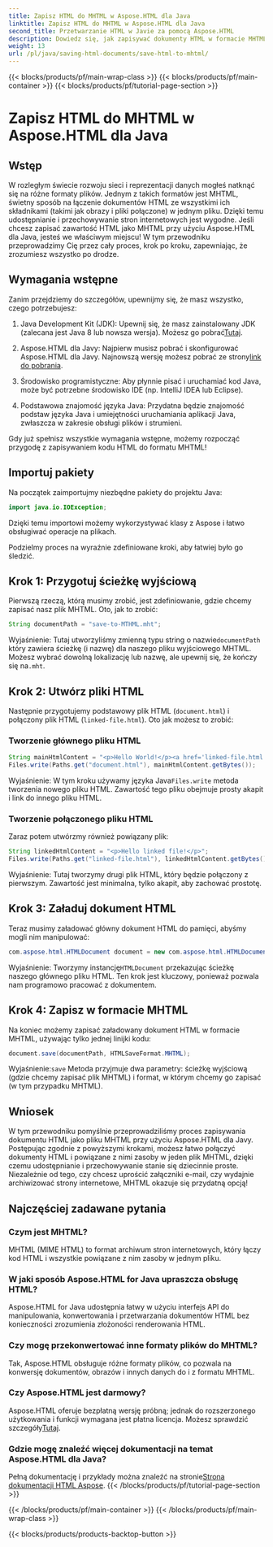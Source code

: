 ```yaml
---
title: Zapisz HTML do MHTML w Aspose.HTML dla Java
linktitle: Zapisz HTML do MHTML w Aspose.HTML dla Java
second_title: Przetwarzanie HTML w Javie za pomocą Aspose.HTML
description: Dowiedz się, jak zapisywać dokumenty HTML w formacie MHTML za pomocą Aspose.HTML dla Java, korzystając z tego przewodnika krok po kroku, który zawiera przykłady kodu i praktyczne wskazówki.
weight: 13
url: /pl/java/saving-html-documents/save-html-to-mhtml/
---
```


{{< blocks/products/pf/main-wrap-class >}}
{{< blocks/products/pf/main-container >}}
{{< blocks/products/pf/tutorial-page-section >}}

# Zapisz HTML do MHTML w Aspose.HTML dla Java

## Wstęp
W rozległym świecie rozwoju sieci i reprezentacji danych mogłeś natknąć się na różne formaty plików. Jednym z takich formatów jest MHTML, świetny sposób na łączenie dokumentów HTML ze wszystkimi ich składnikami (takimi jak obrazy i pliki połączone) w jednym pliku. Dzięki temu udostępnianie i przechowywanie stron internetowych jest wygodne. Jeśli chcesz zapisać zawartość HTML jako MHTML przy użyciu Aspose.HTML dla Java, jesteś we właściwym miejscu! W tym przewodniku przeprowadzimy Cię przez cały proces, krok po kroku, zapewniając, że zrozumiesz wszystko po drodze.

## Wymagania wstępne

Zanim przejdziemy do szczegółów, upewnijmy się, że masz wszystko, czego potrzebujesz:

1. Java Development Kit (JDK): Upewnij się, że masz zainstalowany JDK (zalecana jest Java 8 lub nowsza wersja). Możesz go pobrać[Tutaj](https://www.oracle.com/java/technologies/javase/javase-jdk8-downloads.html).
  
2.  Aspose.HTML dla Javy: Najpierw musisz pobrać i skonfigurować Aspose.HTML dla Javy. Najnowszą wersję możesz pobrać ze strony[link do pobrania](https://releases.aspose.com/html/java/).

3. Środowisko programistyczne: Aby płynnie pisać i uruchamiać kod Java, może być potrzebne środowisko IDE (np. IntelliJ IDEA lub Eclipse).

4. Podstawowa znajomość języka Java: Przydatna będzie znajomość podstaw języka Java i umiejętności uruchamiania aplikacji Java, zwłaszcza w zakresie obsługi plików i strumieni.

Gdy już spełnisz wszystkie wymagania wstępne, możemy rozpocząć przygodę z zapisywaniem kodu HTML do formatu MHTML!

## Importuj pakiety

Na początek zaimportujmy niezbędne pakiety do projektu Java:

```java
import java.io.IOException;
```

Dzięki temu importowi możemy wykorzystywać klasy z Aspose i łatwo obsługiwać operacje na plikach. 

Podzielmy proces na wyraźnie zdefiniowane kroki, aby łatwiej było go śledzić.

## Krok 1: Przygotuj ścieżkę wyjściową

Pierwszą rzeczą, którą musimy zrobić, jest zdefiniowanie, gdzie chcemy zapisać nasz plik MHTML. Oto, jak to zrobić:

```java
String documentPath = "save-to-MTHML.mht";
```

 Wyjaśnienie: Tutaj utworzyliśmy zmienną typu string o nazwie`documentPath` który zawiera ścieżkę (i nazwę) dla naszego pliku wyjściowego MHTML. Możesz wybrać dowolną lokalizację lub nazwę, ale upewnij się, że kończy się na`.mht`.

## Krok 2: Utwórz pliki HTML

Następnie przygotujemy podstawowy plik HTML (`document.html`) i połączony plik HTML (`linked-file.html`). Oto jak możesz to zrobić:

### Tworzenie głównego pliku HTML

```java
String mainHtmlContent = "<p>Hello World!</p><a href='linked-file.html'>linked file</a>";
Files.write(Paths.get("document.html"), mainHtmlContent.getBytes());
```

 Wyjaśnienie: W tym kroku używamy języka Java`Files.write` metoda tworzenia nowego pliku HTML. Zawartość tego pliku obejmuje prosty akapit i link do innego pliku HTML.

### Tworzenie połączonego pliku HTML 

Zaraz potem utwórzmy również powiązany plik:

```java
String linkedHtmlContent = "<p>Hello linked file!</p>";
Files.write(Paths.get("linked-file.html"), linkedHtmlContent.getBytes());
```

Wyjaśnienie: Tutaj tworzymy drugi plik HTML, który będzie połączony z pierwszym. Zawartość jest minimalna, tylko akapit, aby zachować prostotę.

## Krok 3: Załaduj dokument HTML

Teraz musimy załadować główny dokument HTML do pamięci, abyśmy mogli nim manipulować:

```java
com.aspose.html.HTMLDocument document = new com.aspose.html.HTMLDocument("document.html");
```

 Wyjaśnienie: Tworzymy instancję`HTMLDocument` przekazując ścieżkę naszego głównego pliku HTML. Ten krok jest kluczowy, ponieważ pozwala nam programowo pracować z dokumentem.

## Krok 4: Zapisz w formacie MHTML

Na koniec możemy zapisać załadowany dokument HTML w formacie MHTML, używając tylko jednej linijki kodu:

```java
document.save(documentPath, HTMLSaveFormat.MHTML);
```

 Wyjaśnienie:`save` Metoda przyjmuje dwa parametry: ścieżkę wyjściową (gdzie chcemy zapisać plik MHTML) i format, w którym chcemy go zapisać (w tym przypadku MHTML). 

## Wniosek
W tym przewodniku pomyślnie przeprowadziliśmy proces zapisywania dokumentu HTML jako pliku MHTML przy użyciu Aspose.HTML dla Javy. Postępując zgodnie z powyższymi krokami, możesz łatwo połączyć dokumenty HTML i powiązane z nimi zasoby w jeden plik MHTML, dzięki czemu udostępnianie i przechowywanie stanie się dziecinnie proste. Niezależnie od tego, czy chcesz uprościć załączniki e-mail, czy wydajnie archiwizować strony internetowe, MHTML okazuje się przydatną opcją!

## Najczęściej zadawane pytania

### Czym jest MHTML?
MHTML (MIME HTML) to format archiwum stron internetowych, który łączy kod HTML i wszystkie powiązane z nim zasoby w jednym pliku.

### W jaki sposób Aspose.HTML for Java upraszcza obsługę HTML?
Aspose.HTML for Java udostępnia łatwy w użyciu interfejs API do manipulowania, konwertowania i przetwarzania dokumentów HTML bez konieczności zrozumienia złożoności renderowania HTML.

### Czy mogę przekonwertować inne formaty plików do MHTML?
Tak, Aspose.HTML obsługuje różne formaty plików, co pozwala na konwersję dokumentów, obrazów i innych danych do i z formatu MHTML.

### Czy Aspose.HTML jest darmowy?
 Aspose.HTML oferuje bezpłatną wersję próbną; jednak do rozszerzonego użytkowania i funkcji wymagana jest płatna licencja. Możesz sprawdzić szczegóły[Tutaj](https://purchase.aspose.com/buy).

### Gdzie mogę znaleźć więcej dokumentacji na temat Aspose.HTML dla Java?
 Pełną dokumentację i przykłady można znaleźć na stronie[Strona dokumentacji HTML Aspose](https://reference.aspose.com/html/java/).
{{< /blocks/products/pf/tutorial-page-section >}}

{{< /blocks/products/pf/main-container >}}
{{< /blocks/products/pf/main-wrap-class >}}

{{< blocks/products/products-backtop-button >}}
